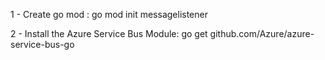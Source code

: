 1 - Create go mod : go mod init messagelistener

2 - Install the Azure Service Bus Module: go get github.com/Azure/azure-service-bus-go
